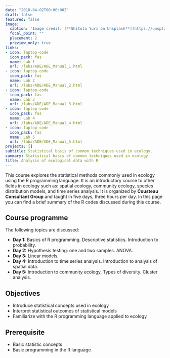 ```yaml
---
date: "2018-04-02T00:00:00Z"
draft: false
featured: false
image:
  caption: 'Image credit: [**Shitota Yuri on Unsplash**](https://unsplash.com/photos/p0hDztR46cw)'
  focal_point: ""
  placement: 2
  preview_only: true
links:
- icon: laptop-code
  icon_pack: fas
  name: Lab 1
  url: /labs/ADE/ADE_Manual_1.html
- icon: laptop-code
  icon_pack: fas
  name: Lab 2
  url: /labs/ADE/ADE_Manual_2.html
- icon: laptop-code
  icon_pack: fas
  name: Lab 3
  url: /labs/ADE/ADE_Manual_3.html
- icon: laptop-code
  icon_pack: fas
  name: Lab 4
  url: /labs/ADE/ADE_Manual_4.html
- icon: laptop-code
  icon_pack: fas
  name: Lab 5
  url: /labs/ADE/ADE_Manual_5.html
projects: []
subtitle: Statistical basis of common techniques used in ecology.
summary: Statistical basis of common techniques used in ecology.
title: Analysis of ecological data with R
---
```


This course explores the statistical methods commonly used in ecology using the R programming language. It is an introductory course to other fields in ecology such as: spatial ecology, community ecology, species distribution models, and time series analysis. It is organized by **Cousteau Consultant Group** and taught in five days, three hours per day. In this page you can find a brief summary of the R codes discussed during this course.  

## Course programme

The following topics are discussed:

- **Day 1:** Basics of R programming. Descriptive statistics. Introduction to probability.
- **Day 2:** Hypothesis testing: one and two samples. ANOVA.
- **Day 3:** Linear models.
- **Day 4:** Introduction to time series analysis. Introduction to analysis of spatial data.
- **Day 5:** Introduction to community ecology. Types of diversity. Cluster analysis.

## Objectives

- Introduce statistical concepts used in ecology
- Interpret statistical outcomes of statistical models
- Familiarize with the R programming language applied to ecology

## Prerequisite

* Basic statistic concepts
* Basic programming in the R language
